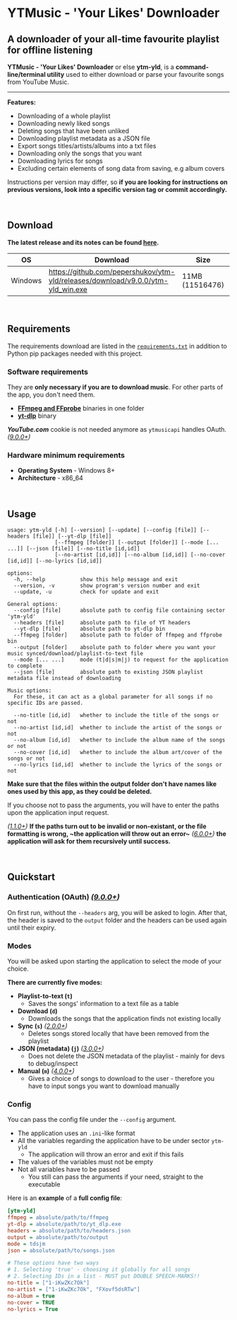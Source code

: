# **YTMusic - 'Your Likes' Downloader**
## A downloader of your all-time favourite playlist for offline listening

**YTMusic - 'Your Likes' Downloader** or else **ytm-yld**, is a **command-line/terminal utility** used to either download or parse your favourite songs from YouTube Music.
***
**Features:**
- Downloading of a whole playlist
- Downloading newly liked songs
- Deleting songs that have been unliked
- Downloading playlist metadata as a JSON file
- Export songs titles/artists/albums into a txt files
- Downloading only the songs that you want
- Downloading lyrics for songs
- Excluding certain elements of song data from saving, e.g album covers

Instructions per version may differ, so **if you are looking for instructions on previous versions, look into a specific version tag or commit accordingly.**

&nbsp;

## Download
  
**The latest release and its notes can be found [here](https://github.com/pepershukov/ytm-yld/releases/latest).**

| **OS** | **Download** | **Size** | **SHA216** |
|---|---|---|---|
| Windows | https://github.com/pepershukov/ytm-yld/releases/download/v9.0.0/ytm-yld_win.exe | 11MB (11516476) | E09753E8CD965943F5C1F4DB8D9E1966F027FF6CBD792CFB1BBB7EB1D29CE580 |

&nbsp;

## Requirements
The requirements download are listed in the [`requirements.txt`](https://github.com/pepershukov/ytm-yld/blob/main/requirements.txt) in addition to Python pip packages needed with this project.

### Software requirements
They are **only necessary if you are to download music**. For other parts of the app, you don't need them.
- **[FFmpeg and FFprobe](https://ffmpeg.org/download.html)** binaries in one folder
- **[yt-dlp](https://github.com/yt-dlp/yt-dlp/releases/latest)** binary

***YouTube.com*** cookie is not needed anymore as `ytmusicapi` handles OAuth. _([9.0.0+](https://github.com/pepershukov/ytm-yld/releases/tag/v9.0.0))_

### Hardware minimum requirements
- **Operating System** - Windows 8+
- **Architecture** - x86_64

&nbsp;

## Usage
```
usage: ytm-yld [-h] [--version] [--update] [--config [file]] [--headers [file]] [--yt-dlp [file]]
               [--ffmpeg [folder]] [--output [folder]] [--mode [... ...]] [--json [file]] [--no-title [id,id]]
               [--no-artist [id,id]] [--no-album [id,id]] [--no-cover [id,id]] [--no-lyrics [id,id]]

options:
  -h, --help           show this help message and exit
  --version, -v        show program's version number and exit
  --update, -u         check for update and exit

General options:
  --config [file]      absolute path to config file containing sector 'ytm-yld'
  --headers [file]     absolute path to file of YT headers
  --yt-dlp [file]      absolute path to yt-dlp bin
  --ffmpeg [folder]    absolute path to folder of ffmpeg and ffprobe bin
  --output [folder]    absolute path to folder where you want your music synced/download/playlist-to-text file
  --mode [... ...]     mode (t|d|s|m|j) to request for the application to complete
  --json [file]        absolute path to existing JSON playlist metadata file instead of downloading

Music options:
  For these, it can act as a global parameter for all songs if no specific IDs are passed.

  --no-title [id,id]   whether to include the title of the songs or not
  --no-artist [id,id]  whether to include the artist of the songs or not
  --no-album [id,id]   whether to include the album name of the songs or not
  --no-cover [id,id]   whether to include the album art/cover of the songs or not
  --no-lyrics [id,id]  whether to include the lyrics of the songs or not
```

**Make sure that the files within the output folder don't have names like ones used by this app, as they could be deleted.**

If you choose not to pass the arguments, you will have to enter the paths upon the application input request.

_([1.1.0+](https://github.com/pepershukov/ytm-yld/releases/tag/v1.1.0))_ **If the paths turn out to be invalid or non-existant, or the file formatting is wrong, ~the application will throw out an error~** _([6.0.0+](https://github.com/pepershukov/ytm-yld/releases/tag/v6.0.0))_ **the application will ask for them recursively until success.**

&nbsp;

## Quickstart
### Authentication (OAuth) _([9.0.0+](https://github.com/pepershukov/ytm-yld/releases/tag/v9.0.0))_
On first run, without the `--headers` arg, you will be asked to login. After that, the header is saved to the `output` folder and the headers can be used again until their expiry.

### Modes
You will be asked upon starting the application to select the mode of your choice.

**There are currently five modes:**
- **Playlist-to-text (`t`)**
  - Saves the songs' information to a text file as a table
- **Download (`d`)**
  - Downloads the songs that the application finds not existing locally
- **Sync (`s`)** _([2.0.0+](https://github.com/pepershukov/ytm-yld/releases/tag/v2.0.0))_
  - Deletes songs stored locally that have been removed from the playlist
- **JSON (metadata) (`j`)** _([3.0.0+](https://github.com/pepershukov/ytm-yld/releases/tag/v3.0.0))_
  - Does not delete the JSON metadata of the playlist - mainly for devs to debug/inspect
- **Manual (`m`)** _([4.0.0+](https://github.com/pepershukov/ytm-yld/releases/tag/v4.0.0))_
  - Gives a choice of songs to download to the user - therefore you have to input songs you want to download manually

### Config
You can pass the config file under the `--config` argument.

- The application uses an `.ini`-like format
- All the variables regarding the application have to be under sector `ytm-yld`
  - The application will throw an error and exit if this fails
- The values of the variables must not be empty
- Not all variables have to be passed
  - You still can pass the arguments if your need, straight to the executable

Here is an **example** of a **full config file**:
``` ini
[ytm-yld]
ffmpeg = absolute/path/to/ffmpeg
yt-dlp = absolute/path/to/yt_dlp.exe
headers = absolute/path/to/headers.json
output = absolute/path/to/output
mode = tdsjm
json = absolute/path/to/songs.json

# These options have two ways
# 1. Selecting 'true' - choosing it globally for all songs
# 2. Selecting IDs in a list - MUST put DOUBLE SPEECH-MARKS!!
no-title = ["1-iKwZKc7Ok"]
no-artist = ["1-iKwZKc7Ok", "FXovf5dsRTw"]
no-album = true
no-cover = TRUE
no-lyrics = True
```
